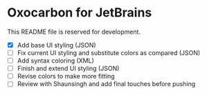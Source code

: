 # Oxocarbon for JetBrains
This README file is reserved for development. 

- [x] Add base UI styling (JSON)
- [ ] Fix current UI styling and substitute colors as compared (JSON)
- [ ] Add syntax coloring (XML)
- [ ] Finish and extend UI styling (JSON)
- [ ] Revise colors to make more fitting
- [ ] Review with Shaunsingh and add final touches before pushing